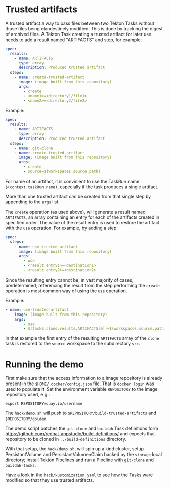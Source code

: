 # Trusted artifacts

A trusted artifact a way to pass files between two Tekton Tasks without those
files being clandestinely modified. This is done by tracking the digest of
archived files.
A Tekton Task creating a trusted artifact for later use needs to add a result
named "ARTIFACTS" and step, for example:

```yaml
spec:
  results:
    - name: ARTIFACTS
      type: array
      description: Produced trusted artifact
  steps:
    - name: create-trusted-artifact
      image: (image built from this repository)
      args:
        - create
        - <name1>=<directory1/file1>
        - <name2>=<directory2/file2>
```

Example:
```yaml
spec:
  results:
    - name: ARTIFACTS
      type: array
      description: Produced trusted artifact
  steps:
    - name: git-clone
    - name: create-trusted-artifact
      image: (image built from this repository)
      args:
        - create
        - source=${workspaces.source.path}
```

For name of an artifact, it is convinient to use the TaskRun name:
`$(context.taskRun.name)`, especially if the task produces a single artifact.

More than one trusted artifact can be created from that single step by appending
to the `args` list.

The `create` operation (as used above), will generate a result named
`ARTIFACTS`, an array containing an entry for each of the artifacts created in
specified order. The value of the result entry is used to restore the artifact
with the `use` operation. For example, by adding a step:

```yaml
spec:
  steps:
    - name: use-trusted-artifact
      image: (image built from this repository)
      args:
        - use
        - <result entry1>=<destination1>
        - <result entry2>=<destination2>
```

Since the resulting entry cannot be, in vast majority of cases, predetermined,
referencing the result from the step performing the `create` operation is most
common way of using the `use` operation.

Example:
```yaml
- name: use-trusted-artifact
    image: (image built from this repository)
    args:
        - use
        - $(tasks.clone.results.ARTIFACTS[0])=$(workspaces.source.path)/src
```

In that example the first entry of the resulting `ARTIFACTS` array of the `clone`
task is restored to the `source` workspace to the subdirectory `src`.

# Running the demo

First make sure that the access information to a image repository is already
present in the `$HOME/.docker/config.json` file. That is `docker login` was used
to populate it. Set the environment variable `REPOSITORY` to the image
repository used, e.g.:

```shell
export REPOSITORY=quay.io/username
```

The `hack/demo.sh` will push to `$REPOSITORY/build-trusted-artifacts` and
`$REPOSITORY/golden`.

The demo script patches the `git-clone` and `buildah` Task definitions form
https://github.com/redhat-appstudio/build-definitions/ and expects that
repository to be cloned in `../build-definitions` directory.

With that setup, the `hack/demo.sh`, will spin up a kind cluster, setup
PersistantVolume and PersistantVolumenClaim backed by the `storage` local
directory; install Tekton Pipelines and run a Pipeline with `git-clone` and
`buildah-tasks`.

Have a look in the `hack/kustomization.yaml` to see how the Tasks ware modified
so that they use trusted artifacts.
